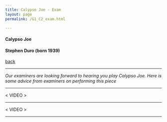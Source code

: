 ```yaml
---
title: Calypso Joe - Exam
layout: page
permalink: /G1_C2_exam.html

---
```



#### Calypso Joe

#### Stephen Duro (born 1939)

[back](G1_C2)

***

*Our examiners are looking forward to hearing you play Calypso Joe. Here is some advice from examiners on performing this piece*



***

< VIDEO >

***

< VIDEO >

***



